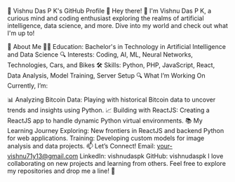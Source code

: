 🌟 Vishnu Das P K's GitHub Profile 🌟
Hey there! 👋 I'm Vishnu Das P K, a curious mind and coding enthusiast exploring the realms of artificial intelligence, data science, and more. Dive into my world and check out what I'm up to!

🧩 About Me
👨‍🎓 Education: Bachelor's in Technology in Artificial Intelligence and Data Science
🔍 Interests: Coding, AI, ML, Neural Networks, Technologies, Cars, and Bikes
🛠️ Skills: Python, PHP, JavaScript, React, Data Analysis, Model Training, Server Setup
🔍 What I’m Working On
Currently, I’m:

📊 Analyzing Bitcoin Data: Playing with historical Bitcoin data to uncover trends and insights using Python.
📈 Building with ReactJS: Creating a ReactJS app to handle dynamic Python virtual environments.
📚 My Learning Journey
Exploring: New frontiers in ReactJS and backend Python for web applications.
Training: Developing custom models for image analysis and data projects.
📫 Let’s Connect!
Email: your-vishnu71y13@gmail.com
LinkedIn: vishnudaspk
GitHub: vishnudaspk
I love collaborating on new projects and learning from others. Feel free to explore my repositories and drop me a line! 🌟
